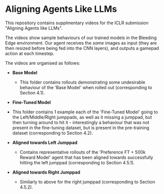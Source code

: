 # Aligning Agents Like LLMs
This repository contains supplmentary videos for the ICLR submission "Aligning Agents like LLMs".

The videos show sample behaviours of our trained models in the Bleeding Edge environment. Our agent receives the *same* images as input (they are then resized before being fed into the CNN layers), and outputs a gamepad action at each timestep.

The videos are organised as follows:

- **Base Model**
  
  - This folder contains rollouts demonstrating some undesirable behaviour of the 'Base Model' when rolled out (corresponding to Section 4.1).

- **Fine-Tuned Model**
- This folder contains 1 example each of the 'Fine-Tuned Model' going to the Left/Middle/Right jumppads, as well as it missing a jumppad, but then turning around to hit it - interestingly a behaviour that was not present in the fine-tuning dataset, but is present in the pre-training dataset (corresponding to Section 4.2).

- **Aligned towards Left Jumppad**
  
  - Contains representative rollouts of the 'Preference FT + 500k Reward Model' agent that has been aligned towards successfully hitting the left jumppad (corresponding to Section 4.5.1).

- **Aligned towards Right Jumppad**
  
  - Similarly to above for the right jumppad (corresponding to Section 4.5.2).



